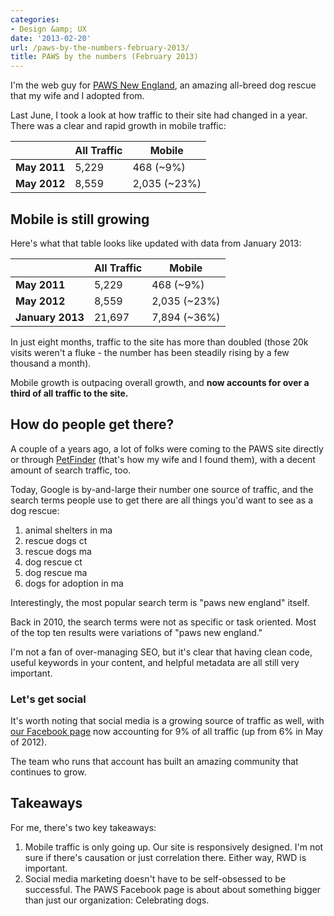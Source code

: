 ```yaml
---
categories:
- Design &amp; UX
date: '2013-02-20'
url: /paws-by-the-numbers-february-2013/
title: PAWS by the numbers (February 2013)
---
```


I'm the web guy for <a href="http://www.pawsnewengland.com/">PAWS New England</a>, an amazing all-breed dog rescue that my wife and I adopted from.

Last June, I took a look at how traffic to their site had changed in a year. There was a clear and rapid growth in mobile traffic:
<!--more-->
<table class="table">
<thead>
<tr>
<th></th>
<th>All Traffic</th>
<th>Mobile</th>
</tr>
</thead>
<tbody>
<tr>
<td><strong>May 2011</strong></td>
<td>5,229</td>
<td>468 (~9%)</td>
</tr>
<tr>
<td><strong>May 2012</strong></td>
<td>8,559</td>
<td>2,035 (~23%)</td>
</tr>
</tbody>
</table>

<h2>Mobile is still growing</h2>

Here's what that table looks like updated with data from January 2013:

<table class="table">
<thead>
<tr>
<th></th>
<th>All Traffic</th>
<th>Mobile</th>
</tr>
</thead>
<tbody>
<tr>
<td><strong>May 2011</strong></td>
<td>5,229</td>
<td>468 (~9%)</td>
</tr>
<tr>
<td><strong>May 2012</strong></td>
<td>8,559</td>
<td>2,035 (~23%)</td>
</tr>
<tr>
<td><strong>January 2013</strong></td>
<td>21,697</td>
<td>7,894 (~36%)</td>
</tr>
</tbody>
</table>

In just eight months, traffic to the site has more than doubled (those 20k visits weren't a fluke - the number has been steadily rising by a few thousand a month).

Mobile growth is outpacing overall growth, and <strong>now accounts for over a third of all traffic to the site.</strong>

<h2>How do people get there?</h2>

A couple of a years ago, a lot of folks were coming to the PAWS site directly or through <a href="http://www.petfinder.com/">PetFinder</a> (that's how my wife and I found them), with a decent amount of search traffic, too.

Today, Google is by-and-large their number one source of traffic, and the search terms people use to get there are all things you'd want to see as a dog rescue:

<ol>
<li>animal shelters in ma</li>
<li>rescue dogs ct</li>
<li>rescue dogs ma</li>
<li>dog rescue ct</li>
<li>dog rescue ma</li>
<li>dogs for adoption in ma</li>
</ol>

Interestingly, the most popular search term is "paws new england" itself.

Back in 2010, the search terms were not as specific or task oriented. Most of the top ten results were variations of "paws new england."

I'm not a fan of over-managing SEO, but it's clear that having clean code, useful keywords in your content, and helpful metadata are all still very important.

<h3>Let's get social</h3>

It's worth noting that social media is a growing source of traffic as well, with <a href="https://www.facebook.com/PAWSNewEngland">our Facebook page</a> now accounting for 9% of all traffic (up from 6% in May of 2012).

The team who runs that account has built an amazing community that continues to grow.

<h2>Takeaways</h2>

For me, there's two key takeaways:
<ol>
<li>Mobile traffic is only going up. Our site is responsively designed. I'm not sure if there's causation or just correlation there. Either way, RWD is important.</li>
<li>Social media marketing doesn't have to be self-obsessed to be successful. The PAWS Facebook page is about about something bigger than just our organization: Celebrating dogs.</li>
</ol>